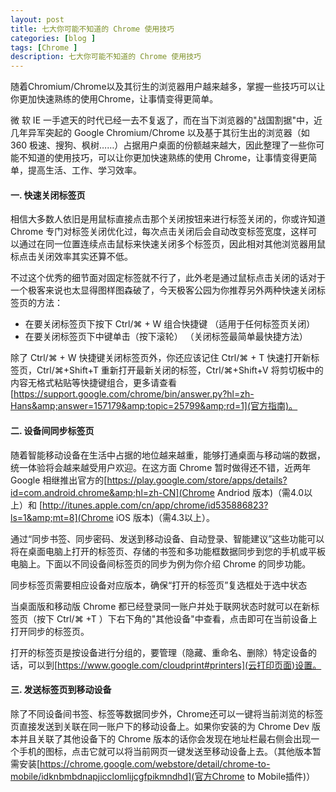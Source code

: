 ```yaml
---
layout: post
title: 七大你可能不知道的 Chrome 使用技巧
categories: [blog ]
tags: [Chrome ]
description: 七大你可能不知道的 Chrome 使用技巧
---
```


随着Chromium/Chrome以及其衍生的浏览器用户越来越多，掌握一些技巧可以让你更加快速熟练的使用Chrome，让事情变得更简单。

微 软 IE 一手遮天的时代已经一去不复返了，而在当下浏览器的"战国割据"中，近几年异军突起的 Google Chromium/Chrome 以及基于其衍生出的浏览器（如 360 极速、搜狗、枫树……）占据用户桌面的份额越来越大，因此整理了一些你可能不知道的使用技巧，可以让你更加快速熟练的使用 Chrome，让事情变得更简单，提高生活、工作、学习效率。

#### 一. 快速关闭标签页

相信大多数人依旧是用鼠标直接点击那个关闭按钮来进行标签关闭的，你或许知道 Chrome 专门对标签关闭优化过，每次点击关闭后会自动改变标签宽度，这样可以通过在同一位置连续点击鼠标来快速关闭多个标签页，因此相对其他浏览器用鼠标点击关闭效率其实还算不低。

不过这个优秀的细节面对固定标签就不行了，此外老是通过鼠标点击关闭的话对于一个极客来说也太显得图样图森破了，今天极客公园为你推荐另外两种快速关闭标签页的方法：

* 在要关闭标签页下按下 Ctrl/⌘ + W 组合快捷键 （适用于任何标签页关闭）
* 在要关闭标签页下中键单击（按下滚轮） （关闭标签最简单最快捷方法）

除了 Ctrl/⌘ + W 快捷键关闭标签页外，你还应该记住 Ctrl/⌘ + T 快速打开新标签页，Ctrl/⌘+Shift+T 重新打开最新关闭的标签，Ctrl/⌘+Shift+V 将剪切板中的内容无格式粘贴等快捷键组合，更多请查看[https://support.google.com/chrome/bin/answer.py?hl=zh-Hans&amp;answer=157179&amp;topic=25799&amp;rd=1](官方指南)。

#### 二. 设备间同步标签页

随着智能移动设备在生活中占据的地位越来越重，能够打通桌面与移动端的数据，统一体验将会越来越受用户欢迎。在这方面 Chrome 暂时做得还不错，近两年 Google 相继推出官方的[https://play.google.com/store/apps/details?id=com.android.chrome&amp;hl=zh-CN](Chrome Andriod 版本)（需4.0以上）和 [http://itunes.apple.com/cn/app/chrome/id535886823?ls=1&amp;mt=8](Chrome iOS 版本)（需4.3以上）。

通过“同步书签、同步密码、发送到移动设备、自动登录、智能建议”这些功能可以将在桌面电脑上打开的标签页、存储的书签和多功能框数据同步到您的手机或平板电脑上。下面以不同设备间标签页的同步为例为你介绍 Chrome 的同步功能。

同步标签页需要相应设备对应版本，确保“打开的标签页”复选框处于选中状态

当桌面版和移动版 Chrome 都已经登录同一账户并处于联网状态时就可以在新标签页（按下 Ctrl/⌘ +T ）下右下角的"其他设备"中查看，点击即可在当前设备上打开同步的标签页。

打开的标签页是按设备进行分组的，要管理（隐藏、重命名、删除）特定设备的话，可以到[https://www.google.com/cloudprint#printers](云打印页面)设置。

#### 三. 发送标签页到移动设备

除了不同设备间书签、标签等数据同步外，Chrome还可以一键将当前浏览的标签页直接发送到关联在同一账户下的移动设备上。如果你安装的为 Chrome Dev 版本并且关联了其他设备下的 Chrome 版本的话你会发现在地址栏最右侧会出现一个手机的图标，点击它就可以将当前网页一键发送至移动设备上去。（其他版本暂需安装[https://chrome.google.com/webstore/detail/chrome-to-mobile/idknbmbdnapjicclomlijcgfpikmndhd](官方Chrome to Mobile插件)）